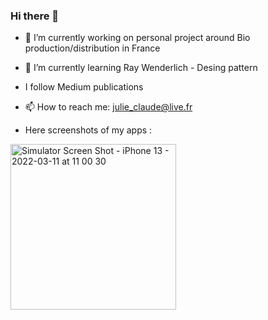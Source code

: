 ### Hi there 👋

- 🔭 I’m currently working on personal project around Bio production/distribution in France  
- 🌱 I’m currently learning Ray Wenderlich - Desing pattern
- I follow Medium publications
- 📫 How to reach me: julie_claude@live.fr


- Here screenshots of my apps :

<img width="265" alt="Simulator Screen Shot - iPhone 13 - 2022-03-11 at 11 00 30" src="https://user-images.githubusercontent.com/79853433/157845712-03100ce4-e163-4e7b-a8a6-5fa1aefa71ec.png">
